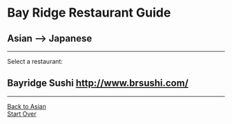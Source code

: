 # Bay Ridge Restaurant Guide
## Asian --> Japanese
---
Select a restaurant:
## Bayridge Sushi http://www.brsushi.com/
---
[Back to Asian](asian.md)  
[Start Over](home.md)